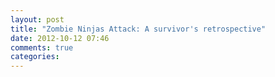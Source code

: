 ```yaml
---
layout: post
title: "Zombie Ninjas Attack: A survivor's retrospective"
date: 2012-10-12 07:46
comments: true
categories: 
---
```

